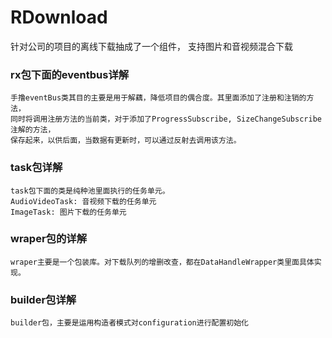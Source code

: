 # RDownload
针对公司的项目的离线下载抽成了一个组件， 支持图片和音视频混合下载

### rx包下面的eventbus详解

    手撸eventBus类其目的主要是用于解藕，降低项目的偶合度。其里面添加了注册和注销的方法，
    同时将调用注册方法的当前类，对于添加了ProgressSubscribe, SizeChangeSubscribe注解的方法，
    保存起来，以供后面，当数据有更新时，可以通过反射去调用该方法。
    
### task包详解

    task包下面的类是纯种池里面执行的任务单元。
    AudioVideoTask: 音视频下载的任务单元
    ImageTask: 图片下载的任务单元
 
### wraper包的详解

    wraper主要是一个包装库。对下载队列的增删改查，都在DataHandleWrapper类里面具体实现。
    
### builder包详解

    builder包，主要是运用构造者模式对configuration进行配置初始化
    
